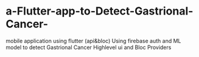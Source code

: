 # a-Flutter-app-to-Detect-Gastrional-Cancer-
 mobile application using flutter (api&amp;bloc)
 Using firebase auth and ML model to detect Gastrional Cancer
 Highlevel ui and Bloc Providers 

